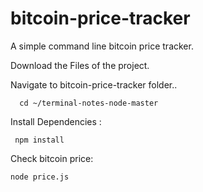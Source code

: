 # bitcoin-price-tracker
A simple command line bitcoin price tracker.

Download the Files of the project.

Navigate to bitcoin-price-tracker folder..
```
  cd ~/terminal-notes-node-master
  ```
Install Dependencies :
```
 npm install
 ```
Check bitcoin price: 
```
node price.js
```
